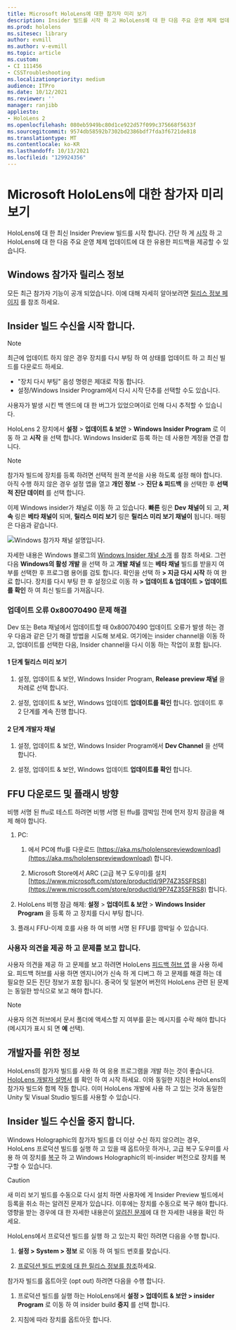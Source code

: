 ```yaml
---
title: Microsoft HoloLens에 대한 참가자 미리 보기
description: Insider 빌드를 시작 하 고 HoloLens에 대 한 다음 주요 운영 체제 업데이트에 대 한 귀중 한 피드백을 제공 하는 방법을 알아봅니다.
ms.prod: hololens
ms.sitesec: library
author: evmill
ms.author: v-evmill
ms.topic: article
ms.custom:
- CI 111456
- CSSTroubleshooting
ms.localizationpriority: medium
audience: ITPro
ms.date: 10/12/2021
ms.reviewer: ''
manager: ranjibb
appliesto:
- HoloLens 2
ms.openlocfilehash: 080eb5949bc80d1ce922d57f099c375668f5633f
ms.sourcegitcommit: 9574db58592b7302bd2386bdf7fda3f6721de818
ms.translationtype: MT
ms.contentlocale: ko-KR
ms.lasthandoff: 10/13/2021
ms.locfileid: "129924356"
---
```

# <a name="insider-preview-for-microsoft-hololens"></a>Microsoft HoloLens에 대한 참가자 미리 보기

HoloLens에 대 한 최신 Insider Preview 빌드를 시작 합니다. 간단 하 게 [시작](hololens-insider.md#start-receiving-insider-builds) 하 고 HoloLens에 대 한 다음 주요 운영 체제 업데이트에 대 한 유용한 피드백을 제공할 수 있습니다.

## <a name="windows-insider-release-notes"></a>Windows 참가자 릴리스 정보

모든 최근 참가자 기능이 공개 되었습니다. 이에 대해 자세히 알아보려면 [릴리스 정보 페이지](hololens-release-notes.md) 를 참조 하세요.

## <a name="start-receiving-insider-builds"></a>Insider 빌드 수신을 시작 합니다.

> [!NOTE]
> 최근에 업데이트 하지 않은 경우 장치를 다시 부팅 하 여 상태를 업데이트 하 고 최신 빌드를 다운로드 하세요.
>
> - "장치 다시 부팅" 음성 명령은 제대로 작동 합니다.
> - 설정/Windows Insider Program에서 다시 시작 단추를 선택할 수도 있습니다.
>
> 사용자가 발생 시킨 백 엔드에 대 한 버그가 있었으며이로 인해 다시 추적할 수 있습니다.

HoloLens 2 장치에서 **설정**  >  **업데이트 & 보안**  >  **Windows Insider Program** 로 이동 하 고 **시작** 을 선택 합니다. Windows Insider로 등록 하는 데 사용한 계정을 연결 합니다.

> [!NOTE]
> 참가자 빌드에 장치를 등록 하려면 선택적 원격 분석을 사용 하도록 설정 해야 합니다. 아직 수행 하지 않은 경우 설정 앱을 열고 **개인 정보**  ->  **진단 & 피드백** 을 선택한 후 **선택적 진단 데이터** 를 선택 합니다.

이제 Windows insider가 채널로 이동 하 고 있습니다. **빠른** 링은 **Dev 채널이** 되 고, **저속** 링은 **베타 채널이** 되며, **릴리스 미리 보기** 링은 **릴리스 미리 보기 채널이** 됩니다. 매핑은 다음과 같습니다.

![Windows 참가자 채널 설명입니다.](images/WindowsInsiderChannels.png)

자세한 내용은 Windows 블로그의 [Windows Insider 채널 소개](https://blogs.windows.com/windowsexperience/2020/06/15/introducing-windows-insider-channels) 를 참조 하세요.
그런 다음 **Windows의 활성 개발** 을 선택 하 고 **개발 채널** 또는 **베타 채널** 빌드를 받을지 여부를 선택한 후 프로그램 용어를 검토 합니다.
확인을 선택 하 **> 지금 다시 시작** 하 여 완료 합니다. 장치를 다시 부팅 한 후 설정으로 이동 하 **> 업데이트 & 업데이트 > 업데이트를 확인** 하 여 최신 빌드를 가져옵니다.

### <a name="update-error-0x80070490-work-around"></a>업데이트 오류 0x80070490 문제 해결

Dev 또는 Beta 채널에서 업데이트할 때 0x80070490 업데이트 오류가 발생 하는 경우 다음과 같은 단기 해결 방법을 시도해 보세요. 여기에는 insider channel을 이동 하 고, 업데이트를 선택한 다음, Insider channel을 다시 이동 하는 작업이 포함 됩니다.

#### <a name="stage-one---release-preview"></a>1 단계 릴리스 미리 보기

1. 설정, 업데이트 & 보안, Windows Insider Program, **Release preview 채널** 을 차례로 선택 합니다.

2. 설정, 업데이트 & 보안, Windows 업데이트 **업데이트를 확인** 합니다. 업데이트 후 2 단계를 계속 진행 합니다.

#### <a name="stage-two---dev-channel"></a>2 단계 개발자 채널

1. 설정, 업데이트 & 보안, Windows Insider Program에서 **Dev Channel** 을 선택 합니다.

2. 설정, 업데이트 & 보안, Windows 업데이트 **업데이트를 확인** 합니다.

## <a name="ffu-download-and-flash-directions"></a>FFU 다운로드 및 플래시 방향

비행 서명 된 ffu로 테스트 하려면 비행 서명 된 ffu를 깜박임 전에 먼저 장치 잠금을 해제 해야 합니다.

1. PC:
    1. 에서 PC에 ffu를 다운로드 [https://aka.ms/hololenspreviewdownload](https://aka.ms/hololenspreviewdownload) 합니다.

    1. Microsoft Store에서 ARC (고급 복구 도우미)를 설치 [https://www.microsoft.com/store/productId/9P74Z35SFRS8](https://www.microsoft.com/store/productId/9P74Z35SFRS8) 합니다.

1. HoloLens 비행 잠금 해제: **설정**  >  **업데이트 & 보안**  >  **Windows Insider Program** 을 등록 하 고 장치를 다시 부팅 합니다.

1. 플래시 FFU-이제 호를 사용 하 여 비행 서명 된 FFU를 깜박일 수 있습니다.

### <a name="provide-feedback-and-report-issues"></a>사용자 의견을 제공 하 고 문제를 보고 합니다.

사용자 의견을 제공 하 고 문제를 보고 하려면 HoloLens [피드백 허브 앱](hololens-feedback.md) 을 사용 하세요. 피드백 허브를 사용 하면 엔지니어가 신속 하 게 디버그 하 고 문제를 해결 하는 데 필요한 모든 진단 정보가 포함 됩니다.  중국어 및 일본어 버전의 HoloLens 관련 된 문제는 동일한 방식으로 보고 해야 합니다.

> [!NOTE]
> 사용자 의견 허브에서 문서 폴더에 액세스할 지 여부를 묻는 메시지를 수락 해야 합니다 (메시지가 표시 되 면 **예** 선택).

## <a name="note-for-developers"></a>개발자를 위한 정보

HoloLens의 참가자 빌드를 사용 하 여 응용 프로그램을 개발 하는 것이 좋습니다.  [HoloLens 개발자 설명서](https://developer.microsoft.com/windows/mixed-reality/development) 를 확인 하 여 시작 하세요. 이와 동일한 지침은 HoloLens의 참가자 빌드와 함께 작동 합니다.  이미 HoloLens 개발에 사용 하 고 있는 것과 동일한 Unity 및 Visual Studio 빌드를 사용할 수 있습니다.

## <a name="stop-receiving-insider-builds"></a>Insider 빌드 수신을 중지 합니다.

Windows Holographic의 참가자 빌드를 더 이상 수신 하지 않으려는 경우, HoloLens 프로덕션 빌드를 실행 하 고 있을 때 옵트아웃 하거나, 고급 복구 도우미를 사용 하 여 장치를 [복구](hololens-recovery.md) 하 고 Windows Holographic의 비-insider 버전으로 장치를 복구할 수 있습니다.

> [!CAUTION]
> 새 미리 보기 빌드를 수동으로 다시 설치 하면 사용자에 게 Insider Preview 빌드에서 등록을 취소 하는 알려진 문제가 있습니다. 이후에는 장치를 수동으로 복구 해야 합니다. 영향을 받는 경우에 대 한 자세한 내용은이 [알려진 문제](hololens-troubleshooting.md#blue-screen-after-unenrolling-from-insider-preview-on-a-device-flashed-with-an-insider-build)에 대 한 자세한 내용을 확인 하세요.

HoloLens에서 프로덕션 빌드를 실행 하 고 있는지 확인 하려면 다음을 수행 합니다.

1. **설정 > System > 정보** 로 이동 하 여 빌드 번호를 찾습니다.

1. [프로덕션 빌드 번호에 대 한 릴리스 정보를 참조](hololens-release-notes.md)하세요.

참가자 빌드를 옵트아웃 (opt out) 하려면 다음을 수행 합니다.

1. 프로덕션 빌드를 실행 하는 HoloLens에서 **설정 > 업데이트 & 보안 > insider Program** 로 이동 하 여 insider build **중지** 를 선택 합니다.

1. 지침에 따라 장치를 옵트아웃 합니다.
